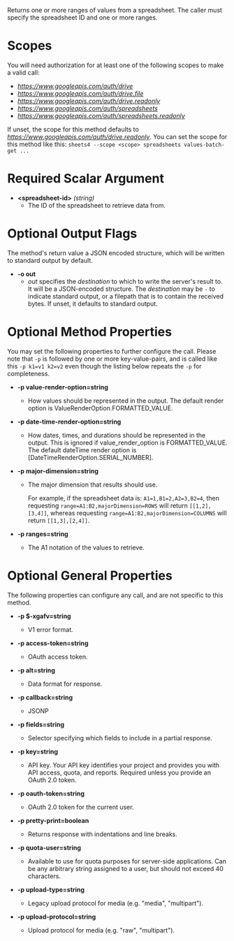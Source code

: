 Returns one or more ranges of values from a spreadsheet.
The caller must specify the spreadsheet ID and one or more ranges.
# Scopes

You will need authorization for at least one of the following scopes to make a valid call:

* *https://www.googleapis.com/auth/drive*
* *https://www.googleapis.com/auth/drive.file*
* *https://www.googleapis.com/auth/drive.readonly*
* *https://www.googleapis.com/auth/spreadsheets*
* *https://www.googleapis.com/auth/spreadsheets.readonly*

If unset, the scope for this method defaults to *https://www.googleapis.com/auth/drive.readonly*.
You can set the scope for this method like this: `sheets4 --scope <scope> spreadsheets values-batch-get ...`
# Required Scalar Argument
* **&lt;spreadsheet-id&gt;** *(string)*
    - The ID of the spreadsheet to retrieve data from.

# Optional Output Flags

The method's return value a JSON encoded structure, which will be written to standard output by default.

* **-o out**
    - *out* specifies the *destination* to which to write the server's result to.
      It will be a JSON-encoded structure.
      The *destination* may be `-` to indicate standard output, or a filepath that is to contain the received bytes.
      If unset, it defaults to standard output.
# Optional Method Properties

You may set the following properties to further configure the call. Please note that `-p` is followed by one 
or more key-value-pairs, and is called like this `-p k1=v1 k2=v2` even though the listing below repeats the
`-p` for completeness.

* **-p value-render-option=string**
    - How values should be represented in the output.
        The default render option is ValueRenderOption.FORMATTED_VALUE.

* **-p date-time-render-option=string**
    - How dates, times, and durations should be represented in the output.
        This is ignored if value_render_option is
        FORMATTED_VALUE.
        The default dateTime render option is [DateTimeRenderOption.SERIAL_NUMBER].

* **-p major-dimension=string**
    - The major dimension that results should use.
        
        For example, if the spreadsheet data is: `A1=1,B1=2,A2=3,B2=4`,
        then requesting `range=A1:B2,majorDimension=ROWS` will return
        `[[1,2],[3,4]]`,
        whereas requesting `range=A1:B2,majorDimension=COLUMNS` will return
        `[[1,3],[2,4]]`.

* **-p ranges=string**
    - The A1 notation of the values to retrieve.

# Optional General Properties

The following properties can configure any call, and are not specific to this method.

* **-p $-xgafv=string**
    - V1 error format.

* **-p access-token=string**
    - OAuth access token.

* **-p alt=string**
    - Data format for response.

* **-p callback=string**
    - JSONP

* **-p fields=string**
    - Selector specifying which fields to include in a partial response.

* **-p key=string**
    - API key. Your API key identifies your project and provides you with API access, quota, and reports. Required unless you provide an OAuth 2.0 token.

* **-p oauth-token=string**
    - OAuth 2.0 token for the current user.

* **-p pretty-print=boolean**
    - Returns response with indentations and line breaks.

* **-p quota-user=string**
    - Available to use for quota purposes for server-side applications. Can be any arbitrary string assigned to a user, but should not exceed 40 characters.

* **-p upload-type=string**
    - Legacy upload protocol for media (e.g. &#34;media&#34;, &#34;multipart&#34;).

* **-p upload-protocol=string**
    - Upload protocol for media (e.g. &#34;raw&#34;, &#34;multipart&#34;).
